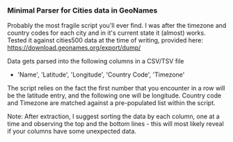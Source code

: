 ### Minimal Parser for Cities data in GeoNames

Probably the most fragile script you'll ever find. I was after the timezone and country codes for each city and in it's current state it (almost) works. Tested it against cities500 data at the time of writing, provided here: https://download.geonames.org/export/dump/

Data gets parsed into the following columns in a CSV/TSV file<br>
* 'Name', 'Latitude', 'Longitude', 'Country Code', 'Timezone'

The script relies on the fact the first number that you encounter in a row will be the latitude entry, and the following one will be longitude. Country code and Timezone are matched against a pre-populated list within the script.

Note: After extraction, I suggest sorting the data by each column, one at a time and observing the top and the bottom lines - this will most likely reveal if your columns have some unexpected data.
